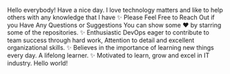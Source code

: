 Hello everybody!
Have a nice day. I love technology matters and like to help others with any knowledge that I have
✨ Please Feel Free to Reach Out if you Have Any Questions or Suggestions
You can show some ❤  by starring some of the repositories.
✨ Enthusiastic DevOps eager to contribute to team success through hard work,
Attention to detail and excellent organizational skills.
✨ Believes in the importance of learning new things every day.
A lifelong learner.
✨ Motivated to learn, grow and excel in IT industry.
Hello world!
